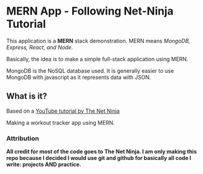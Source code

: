 # MERN App - Following Net-Ninja Tutorial


This application is a **MERN** stack demonstration. MERN means *MongoDB, Express, React, and Node*.


Basically, the idea is to make a simple full-stack application using MERN. 

MongoDB is the NoSQL database used. It is generally easier to use MongoDB with javascript as it represents data with JSON.

## What is it?
Based on a [YouTube tutorial by The Net Ninja](https://www.youtube.com/playlist?list=PL4cUxeGkcC9iJ_KkrkBZWZRHVwnzLIoUE)

Making a workout tracker app using MERN.

### Attribution
**All credit for most of the code goes to The Net Ninja. I am only making this repo because I decided I would use git and github for basically all code I write: projects AND practice.**